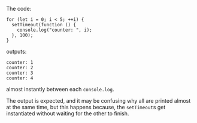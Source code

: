 The code:

```
for (let i = 0; i < 5; ++i) {
  setTimeout(function () {
    console.log("counter: ", i);
  }, 100);
}
```

outputs:

```
counter: 1
counter: 2
counter: 3
counter: 4
```

almost instantly between each `console.log`.

The output is expected, and it may be confusing why all are printed almost at the same time, but this happens because, the `setTimeout`s get instantiated without waiting for the other to finish.
